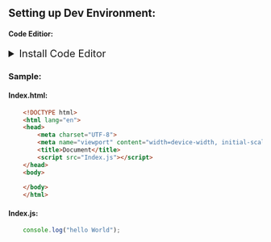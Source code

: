 ## Setting up Dev Environment: 

#### Code Editior:

<details>
<summary style="font-size:20px; ">Install Code Editor</summary>
   <h4 align="center">Download VSCODE</h4>
   <p align="center">
   <a href="https://code.visualstudio.com/"><img src="https://img.shields.io/badge/VSCODE-Windows-blue?style=for-the-badge&logo=microsoft" align="center" style="margin:10px; height:30px; width:130px"></img></a>
   </p>
   <h4 align="center">Install Extensions</h4>
   <p align="center">
   <a href="https://marketplace.visualstudio.com/items?itemName=ritwickdey.LiveServer"><img src="https://img.shields.io/badge/Download-Live Server-blue?style=for-the-badge&logo=javascript" align="center" style="margin:10px; height:30px; width:180px"></img></a>
   </a>
   </p>
</details>


### **Sample:**

#### Index.html:
```html
    <!DOCTYPE html>
    <html lang="en">
    <head>
        <meta charset="UTF-8">
        <meta name="viewport" content="width=device-width, initial-scale=1.0">
        <title>Document</title>
        <script src="Index.js"></script>
    </head>
    <body>
        
    </body>
    </html>
```
#### Index.js:
```js
    console.log("hello World");
```
